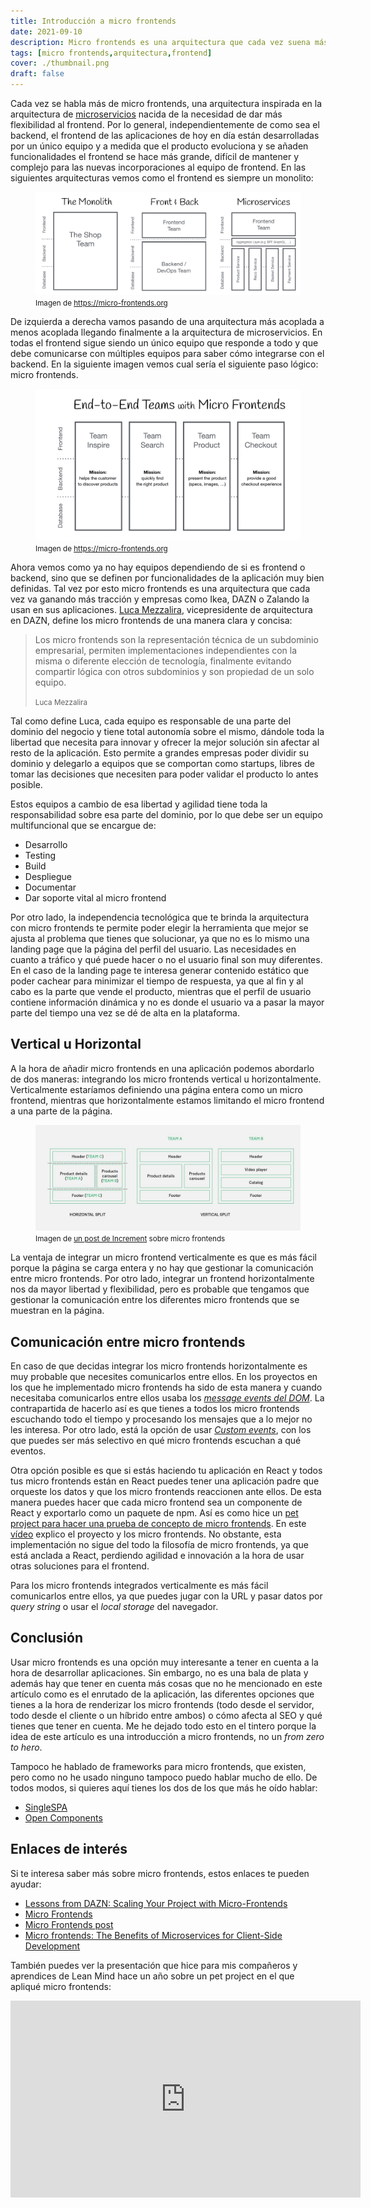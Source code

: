 ```yaml
---
title: Introducción a micro frontends
date: 2021-09-10
description: Micro frontends es una arquitectura que cada vez suena más y se usa más por parte de las empresas. En este artículo explico algunos de los porqués.
tags: [micro frontends,arquitectura,frontend]
cover: ./thumbnail.png
draft: false
---
```


Cada vez se habla más de micro frontends, una arquitectura inspirada en la 
arquitectura de [microservicios](https://microservices.io/) nacida de la necesidad 
de dar más flexibilidad al frontend. Por lo general, independientemente de como 
sea el backend, el frontend de las aplicaciones de hoy en día están desarrolladas 
por un único equipo y a medida que el producto evoluciona y se añaden funcionalidades 
el frontend se hace más grande, difícil de mantener y complejo para las nuevas incorporaciones al equipo de frontend. 
En las siguientes arquitecturas vemos como el frontend es siempre un monolito:

<figure role="group" id="monolith-frontback-microservices">
    <img 
        src="monolith-frontback-microservices.png" 
        alt="Comparación entre arquitecturas"
    />
    <figcaption>
        <small>
            Imagen de <a href="https://micro-frontends.org" target="_blank"> 
            https://micro-frontends.org</a>
        </small>
    </figcaption>
</figure>

De izquierda a derecha vamos pasando de una arquitectura más acoplada a menos acoplada llegando finalmente a la 
arquitectura de microservicios. En todas el frontend sigue siendo un único equipo que responde a todo y que debe 
comunicarse con múltiples equipos para saber cómo integrarse con el backend. En la siguiente imagen vemos cual 
sería el siguiente paso lógico: micro frontends.

<figure role="group" id="verticals-headline">
    <img 
        src="verticals-headline.png" 
        alt="Comparación entre arquitecturas"
    />
    <figcaption>
        <small>
            Imagen de <a href="https://micro-frontends.org" target="_blank"> 
            https://micro-frontends.org</a>
        </small>
    </figcaption>
</figure>

Ahora vemos como ya no hay equipos dependiendo de si es frontend o backend, sino que se definen por funcionalidades 
de la aplicación muy bien definidas. Tal vez por esto micro frontends es una arquitectura que cada vez va ganando 
más tracción y empresas como Ikea, DAZN o Zalando la usan en sus aplicaciones. 
[Luca Mezzalira](https://lucamezzalira.com/about/), vicepresidente de arquitectura en DAZN, define los micro 
frontends de una manera clara y concisa:

> Los micro frontends son la representación técnica de un subdominio empresarial, permiten implementaciones 
> independientes con la misma o diferente elección de tecnología, finalmente evitando compartir lógica con otros 
> subdominios y son propiedad de un solo equipo.
> 
> <small>Luca Mezzalira</small>

Tal como define Luca, cada equipo es responsable de una parte del dominio del negocio y tiene total autonomía sobre 
el mismo, dándole toda la libertad que necesita para innovar y ofrecer la mejor solución sin afectar al resto de la 
aplicación. Esto permite a grandes empresas poder dividir su dominio y delegarlo a equipos que se comportan como 
startups, libres de tomar las decisiones que necesiten para poder validar el producto lo antes posible.

Estos equipos a cambio de esa libertad y agilidad tiene toda la responsabilidad sobre esa parte del dominio, por lo 
que debe ser un equipo multifuncional que se encargue de:

- Desarrollo
- Testing
- Build
- Despliegue
- Documentar
- Dar soporte vital al micro frontend

Por otro lado, la independencia tecnológica que te brinda la arquitectura con micro frontends te permite poder 
elegir la herramienta que mejor se ajusta al problema que tienes que solucionar, ya que no es lo mismo una landing 
page que la página del perfil del usuario. Las necesidades en cuanto a tráfico y qué puede hacer o no el usuario 
final son muy diferentes. En el caso de la landing page te interesa generar contenido estático que poder cachear 
para minimizar el tiempo de respuesta, ya que al fin y al cabo es la parte que vende el producto, mientras que el 
perfil de usuario contiene información dinámica y no es donde el usuario va a pasar la mayor parte del tiempo una 
vez se dé de alta en la plataforma.

## Vertical u Horizontal
A la hora de añadir micro frontends en una aplicación podemos abordarlo de 
dos maneras: integrando los micro frontends vertical u horizontalmente. 
Verticalmente estaríamos definiendo una página entera como un micro frontend,
mientras que horizontalmente estamos limitando el micro frontend a una parte 
de la página. 

<figure role="group" id="micro-frontend-split">
    <img 
        src="micro-frontend-split.jpeg" 
        alt="Gráfico que muestra la división de micro frontends vertical u horizontalmente"
    />
    <figcaption>
        <small>
            Imagen de <a href="https://increment.com/frontend/micro-frontends-in-context/" target="_blank"> 
            un post de Increment</a> sobre micro frontends
        </small>
    </figcaption>
</figure>

La ventaja de integrar un micro frontend verticalmente es que es más fácil 
porque la página se carga entera y no hay que gestionar la comunicación 
entre micro frontends. Por otro lado, integrar un frontend horizontalmente 
nos da mayor libertad y flexibilidad, pero es probable que tengamos que 
gestionar la comunicación entre los diferentes micro frontends que se 
muestran en la página.

## Comunicación entre micro frontends

En caso de que decidas integrar los micro frontends horizontalmente es muy probable que necesites comunicarlos entre
ellos. En los proyectos en los que he implementado micro frontends ha sido de esta manera y cuando necesitaba
comunicarlos entre ellos usaba los [*message events del
DOM*](https://developer.mozilla.org/en-US/docs/Web/API/Window/message_event). La contrapartida de hacerlo así es que
tienes a todos los micro frontends escuchando todo el tiempo y procesando los mensajes que a lo mejor no les interesa.
Por otro lado, está la opción de usar [*Custom
events*](https://developer.mozilla.org/en-US/docs/Web/API/CustomEvent/CustomEvent), con los que puedes ser más selectivo
en qué micro frontends escuchan a qué eventos. 

Otra opción posible es que si estás haciendo tu aplicación en React y todos tus micro frontends están en React puedes
tener una aplicación padre que orqueste los datos y que los micro frontends reaccionen ante ellos. De esta manera puedes
hacer que cada micro frontend sea un componente de React y exportarlo como un paquete de npm. Así es como hice
un [pet project para hacer una prueba de concepto de micro frontends](https://www.youtube.com/watch?v=UEIiW-rU6G8). En
este [vídeo](https://www.youtube.com/watch?v=UEIiW-rU6G8) explico el proyecto y los micro frontends. No obstante, esta
implementación no sigue del todo la filosofía de micro frontends, ya que está anclada a React, perdiendo agilidad e
innovación a la hora de usar otras soluciones para el frontend.

Para los micro frontends integrados verticalmente es más fácil comunicarlos entre ellos, ya que puedes jugar con la URL
y pasar datos por *query string* o usar el *local storage* del navegador.

## Conclusión

Usar micro frontends es una opción muy interesante a tener en cuenta a la hora de desarrollar aplicaciones. Sin embargo,
no es una bala de plata y además hay que tener en cuenta más cosas que no he mencionado en este artículo como es el
enrutado de la aplicación, las diferentes opciones que tienes a la hora de renderizar los micro frontends (todo desde el
servidor, todo desde el cliente o un híbrido entre ambos) o cómo afecta al SEO y qué tienes que tener en cuenta. Me he
dejado todo esto en el tintero porque la idea de este artículo es una introducción a micro frontends, no un *from zero
to hero*.

Tampoco he hablado de frameworks para micro frontends, que existen, pero como no he usado ninguno tampoco puedo hablar
mucho de ello. De todos modos, si quieres aquí tienes los dos de los que más he oído hablar:
- [SingleSPA](https://single-spa.js.org)
- [Open Components](https://github.com/opencomponents/oc)

## Enlaces de interés

Si te interesa saber más sobre micro frontends, estos enlaces te pueden ayudar:

- [Lessons from DAZN: Scaling Your Project with Micro-Frontends](https://www.infoq.com/presentations/dazn-microfrontend/)
- [Micro Frontends](https://micro-frontends-es.org/)
- [Micro Frontends post](https://martinfowler.com/articles/micro-frontends.html)
- [Micro frontends: The Benefits of Microservices for Client-Side Development](https://thenewstack.io/microfrontends-the-benefits-of-microservices-for-client-side-development/)

También puedes ver la presentación que hice para mis compañeros y aprendices de Lean Mind hace un año sobre un pet
project en el que apliqué micro frontends:

<iframe 
    width="560" 
    height="315" src="https://www.youtube-nocookie.com/embed/UEIiW-rU6G8" 
    title="YouTube video player" 
    frameborder="0" 
    allow="accelerometer; autoplay; clipboard-write; encrypted-media; gyroscope; picture-in-picture" 
    allowfullscreen>
</iframe>
